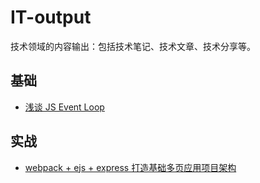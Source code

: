 # IT-output
技术领域的内容输出：包括技术笔记、技术文章、技术分享等。

## 基础
- [浅谈 JS Event Loop](https://github.com/CRONWMMM/IT-output/blob/master/%E6%B5%85%E8%B0%88%20JS%20Event%20Loop.md)

## 实战
- [webpack + ejs + express 打造基础多页应用项目架构](https://github.com/CRONWMMM/IT-output/blob/master/%E5%9F%BA%E7%A1%80%E5%A4%9A%E9%A1%B5%E5%BA%94%E7%94%A8%E9%A1%B9%E7%9B%AE%E6%9E%B6%E6%9E%84.md)
